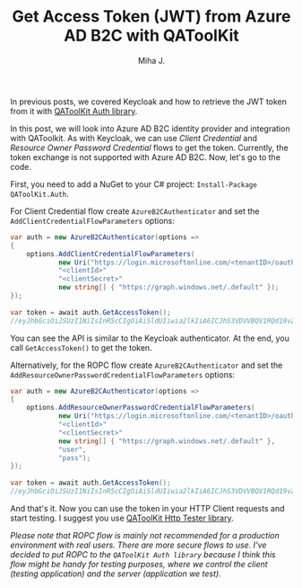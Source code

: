 ﻿---
layout: post
title: Get Access Token (JWT) from Azure AD B2C with QAToolKit
excerpt_separator: <!--more-->
author: Miha J.
tags: jwt, qatoolkit, C#, access token, azure ad b2c, ROPC
---
<!--more-->
In previous posts, we covered Keycloak and how to retrieve the JWT token from it with [QAToolKit Auth library](https://github.com/qatoolkit/qatoolkit-auth-net).

In this post, we will look into Azure AD B2C identity provider and integration with QAToolkit. As with Keycloak, we can use _Client Credential_ and _Resource Owner Password Credential_ flows to get the token. Currently, the token exchange is not supported with Azure AD B2C. Now, let's go to the code.

First, you need to add a NuGet to your C# project: `Install-Package QAToolKit.Auth`.

For Client Credential flow create `AzureB2CAuthenticator` and set the `AddClientCredentialFlowParameters` options:

```csharp
var auth = new AzureB2CAuthenticator(options =>
{
    options.AddClientCredentialFlowParameters(
            new Uri("https://login.microsoftonline.com/<tenantID>/oauth2/v2.0/token"),
            "<clientId>"
            "<clientSecret>"
            new string[] { "https://graph.windows.net/.default" });
});
            
var token = await auth.GetAccessToken();
//eyJhbGciOiJSUzI1NiIsInR5cCIgOiAiSldUIiwia2lkIiA6ICJhS3VDVVBQV1RQd19vZDdpQUpzcDRPRkoxLXM2d0I5RVgzUDAyODhXRS1FIn0.eyJleHAiOjE2MjMzMDY0NzUsImlhdCI6MTYyMzMwNDY3NSwiYX....
```

You can see the API is similar to the Keycloak authenticator. At the end, you call `GetAccessToken()` to get the token.

Alternatively, for the ROPC flow create `AzureB2CAuthenticator` and set the `AddResourceOwnerPasswordCredentialFlowParameters` options:

```csharp
var auth = new AzureB2CAuthenticator(options =>
{
    options.AddResourceOwnerPasswordCredentialFlowParameters(
            new Uri("https://login.microsoftonline.com/<tenantID>/oauth2/v2.0/token"),
            "<clientId>"
            "<clientSecret>"
            new string[] { "https://graph.windows.net/.default" },
            "user",
            "pass");
});
            
var token = await auth.GetAccessToken();
//eyJhbGciOiJSUzI1NiIsInR5cCIgOiAiSldUIiwia2lkIiA6ICJhS3VDVVBQV1RQd19vZDdpQUpzcDRPRkoxLXM2d0I5RVgzUDAyODhXRS1FIn0.eyJleHAiOjE2MjMzMDY0NzUsImlhdCI6MTYyMzMwNDY3NSwiYX....
```

And that's it. Now you can use the token in your HTTP Client requests and start testing. I suggest you use [QAToolKit Http Tester library](https://github.com/qatoolkit/qatoolkit-engine-httptester-net).

_Please note that ROPC flow is mainly not recommended for a production environment with real users. There are more secure flows to use. I've decided to put ROPC to the `QAToolKit Auth library` because I think this flow might be handy for testing purposes, where we control the client (testing application) and the server (application we test)._